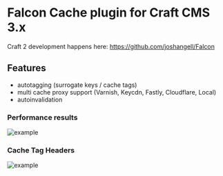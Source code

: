 # Falcon Cache plugin for Craft CMS 3.x

Craft 2 development happens here: https://github.com/joshangell/Falcon

## Features

- autotagging (surrogate keys / cache tags)
- multi cache proxy support (Varnish, Keycdn, Fastly, Cloudflare, Local)
- autoinvalidation

### Performance results
![example](https://github.com/ostark/falcon-craft3/blob/master/examples/preformance.png)

### Cache Tag Headers
![example](https://github.com/ostark/falcon-craft3/blob/master/examples/response-header.png)


